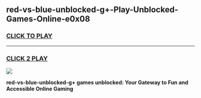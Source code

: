 
## red-vs-blue-unblocked-g+-Play-Unblocked-Games-Online-e0x08
<h3>
<a href="https://premium76.site?title=red-vs-blue-unblocked-g+&ref=25A">CLICK TO PLAY</a></h3>
<hr>

<h3>
<a href="https://premium76.site?title=red-vs-blue-unblocked-g+&ref=25A">CLICK 2 PLAY</a>
  
</h3>

<a href="https://premium76.site?title=red-vs-blue-unblocked-g+&ref=25A"><img src="https://clearcache.store/games.png"></a>


**red-vs-blue-unblocked-g+ games unblocked: Your Gateway to Fun and Accessible Online Gaming**
